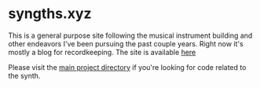 # syngths.xyz

This is a general purpose site following the musical instrument building and other endeavors I've been pursuing the past couple years. Right now it's mostly a blog for recordkeeping. The site is available [here](https://syngths.xyz)

Please visit the [main project directory](https://github.com/aaravzen/Synthy) if you're looking for code related to the synth.